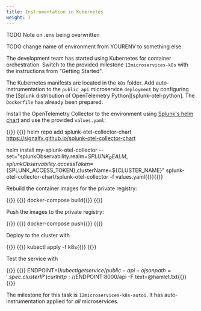 ```yaml
---
title: Instrumentation in Kubernetes
weight: 7
---
```

TODO Note on .env being overwritten

TODO change name of environment from YOURENV to something else.

The development team has started using Kubernetes for container orchestration. Switch to the provided milestone `12microservices-k8s` with the instructions from "Getting Started".

The Kubernetes manifests are located in the `k8s` folder. Add auto-instrumentation to the `public_api` microservice `deployment` by configuring the [Splunk distribution of OpenTelemetry Python][splunk-otel-python]. The `Dockerfile` has already been prepared.

Install the OpenTelemetry Collector to the environment using [Splunk's helm chart][splunk-otel-helm] and use the provided `values.yaml`:

{{<tabpane>}}
{{<tab header="Shell Command" lang="bash" >}}
helm repo add splunk-otel-collector-chart https://signalfx.github.io/splunk-otel-collector-chart

helm install my-splunk-otel-collector --set="splunkObservability.realm=${SPLUNK_REALM},splunkObservability.accessToken=${SPLUNK_ACCESS_TOKEN},clusterName=${CLUSTER_NAME}" splunk-otel-collector-chart/splunk-otel-collector -f values.yaml{{</tab>}}{{</tabpane>}}

Rebuild the container images for the private registry:

{{<tabpane>}}
{{<tab header="Shell Command" lang="bash" >}}
docker-compose build{{</tab>}}
{{</tabpane>}}

Push the images to the private registry:

{{<tabpane>}}
{{<tab header="Shell Command" lang="bash" >}}
docker-compose push{{</tab>}}
{{</tabpane>}}

Deploy to the cluster with

{{<tabpane>}}
{{<tab header="Shell Command" lang="bash" >}}
kubectl apply -f k8s{{</tab>}}
{{</tabpane>}}

Test the service with

{{<tabpane>}}
{{<tab header="Shell Command" lang="bash" >}}
ENDPOINT=$(kubectl get service/public-api -o jsonpath='{.spec.clusterIP}')
curl http://$ENDPOINT:8000/api -F text=@hamlet.txt{{</tab>}}
{{</tabpane>}}

The milestone for this task is `12microservices-k8s-autoi`. It has auto-instrumentation applied for *all* microservices.

[splunk-otel-helm]: https://github.com/signalfx/splunk-otel-collector-chart